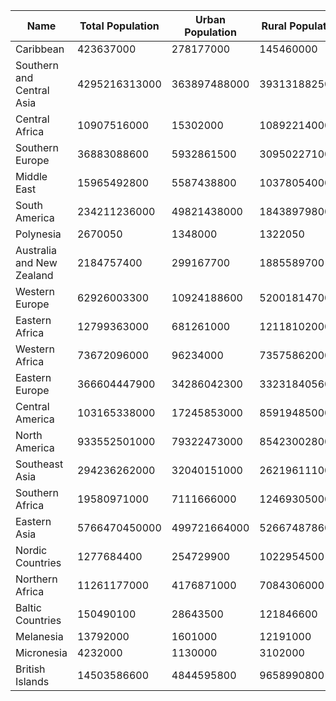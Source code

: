 | Name | Total Population | Urban Population | Rural Population |
| --------- | --------- | ---------- | ---------- |
| Caribbean | 423637000 | 278177000 | 145460000 |
| Southern and Central Asia | 4295216313000 | 363897488000 | 3931318825000 |
| Central Africa | 10907516000 | 15302000 | 10892214000 |
| Southern Europe | 36883088600 | 5932861500 | 30950227100 |
| Middle East | 15965492800 | 5587438800 | 10378054000 |
| South America | 234211236000 | 49821438000 | 184389798000 |
| Polynesia | 2670050 | 1348000 | 1322050 |
| Australia and New Zealand | 2184757400 | 299167700 | 1885589700 |
| Western Europe | 62926003300 | 10924188600 | 52001814700 |
| Eastern Africa | 12799363000 | 681261000 | 12118102000 |
| Western Africa | 73672096000 | 96234000 | 73575862000 |
| Eastern Europe | 366604447900 | 34286042300 | 332318405600 |
| Central America | 103165338000 | 17245853000 | 85919485000 |
| North America | 933552501000 | 79322473000 | 854230028000 |
| Southeast Asia | 294236262000 | 32040151000 | 262196111000 |
| Southern Africa | 19580971000 | 7111666000 | 12469305000 |
| Eastern Asia | 5766470450000 | 499721664000 | 5266748786000 |
| Nordic Countries | 1277684400 | 254729900 | 1022954500 |
| Northern Africa | 11261177000 | 4176871000 | 7084306000 |
| Baltic Countries | 150490100 | 28643500 | 121846600 |
| Melanesia | 13792000 | 1601000 | 12191000 |
| Micronesia | 4232000 | 1130000 | 3102000 |
| British Islands | 14503586600 | 4844595800 | 9658990800 |
